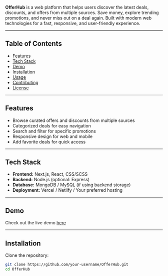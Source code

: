 
**OfferHub** is a web platform that helps users discover the latest deals, discounts, and offers from multiple sources. Save money, explore trending promotions, and never miss out on a deal again. Built with modern web technologies for a fast, responsive, and user-friendly experience.  

---

## Table of Contents

- [Features](#features)  
- [Tech Stack](#tech-stack)  
- [Demo](#demo)  
- [Installation](#installation)  
- [Usage](#usage)  
- [Contributing](#contributing)  
- [License](#license)  

---

## Features

- Browse curated offers and discounts from multiple sources  
- Categorized deals for easy navigation  
- Search and filter for specific promotions  
- Responsive design for web and mobile  
- Add favorite deals for quick access  

---

## Tech Stack

- **Frontend:** Next.js, React, CSS/SCSS  
- **Backend:** Node.js (optional: Express)  
- **Database:** MongoDB / MySQL (if using backend storage)  
- **Deployment:** Vercel / Netlify / Your preferred hosting  

---

## Demo

Check out the live demo [here](https://your-live-demo-link.com)  

---

## Installation

Clone the repository:

```bash
git clone https://github.com/your-username/OfferHub.git
cd OfferHub
